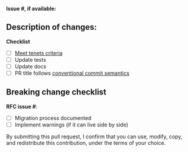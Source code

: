 **Issue #, if available:**

## Description of changes:

<!--- One or two sentences as a summary of what's being changed -->

**Checklist**

<!--- Leave unchecked if your change doesn't seem to apply --> 

* [ ] [Meet tenets criteria](https://awslabs.github.io/aws-lambda-powertools-python/#tenets)
* [ ] Update tests
* [ ] Update docs
* [ ] PR title follows [conventional commit semantics](https://github.com/awslabs/aws-lambda-powertools-python/blob/376ec0a2ac0d2a40e0af5717bef42ff84ca0d1b9/.github/semantic.yml#L2)

## Breaking change checklist

<!--- Ignore if it's not a breaking change -->

**RFC issue #**:

* [ ] Migration process documented
* [ ] Implement warnings (if it can live side by side)

By submitting this pull request, I confirm that you can use, modify, copy, and redistribute this contribution, under the terms of your choice.
